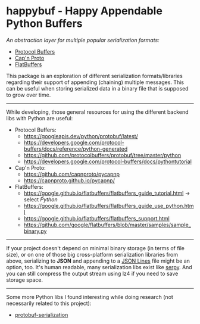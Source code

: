 # happybuf - **H**appy **Ap**pendable **Py**thon **Buf**fers

*An abstraction layer for multiple popular serialization formats:*

* [Protocol Buffers][]
* [Cap'n Proto][]
* [FlatBuffers][]

This package is an exploration of different serialization formats/libraries
regarding their support of appending (chaining) multiple messages.
This can be useful when storing serialized data in a binary file that is
supposed to grow over time.

------

While developing, those general resources for using the different backend libs with Python are useful:

* Protocol Buffers:
    * <https://googleapis.dev/python/protobuf/latest/>
    * <https://developers.google.com/protocol-buffers/docs/reference/python-generated>
    * <https://github.com/protocolbuffers/protobuf/tree/master/python>
    * <https://developers.google.com/protocol-buffers/docs/pythontutorial>
* Cap'n Proto:
    * <https://github.com/capnproto/pycapnp>
    * <https://capnproto.github.io/pycapnp/>
* FlatBuffers:
    * <https://google.github.io/flatbuffers/flatbuffers_guide_tutorial.html> -> select *Python*
    * <https://google.github.io/flatbuffers/flatbuffers_guide_use_python.html>
    * <https://google.github.io/flatbuffers/flatbuffers_support.html>
    * <https://github.com/google/flatbuffers/blob/master/samples/sample_binary.py>

[Protocol Buffers]: https://developers.google.com/protocol-buffers/
[Cap'n Proto]: https://capnproto.org/
[FlatBuffers]: https://google.github.io/flatbuffers/

------

If your project doesn't depend on minimal binary storage (in terms of file size),
or on one of those big cross-platform serialization libraries from above,
serializing to **JSON** and appending to a [JSON Lines](http://jsonlines.org/) file
might be an option, too.
It's human readable, many serialization libs exist like [serpy](https://github.com/clarkduvall/serpy).
And you can still compress the output stream using lz4 if you need to save storage space.

------

Some more Python libs I found interesting while doing research
(not necessarily related to this project):

* [protobuf-serialization](https://github.com/alvinchow86/protobuf-serialization-py)

